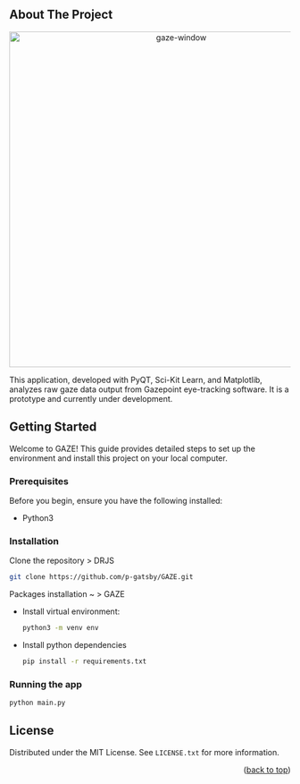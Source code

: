 <a name="readme-top"></a>

<!-- ABOUT THE PROJECT -->

## About The Project

<div align="center"> 

<img width="600" alt="gaze-window" src="https://github.com/p-gatsby/GAZE/assets/106583795/c5671cd4-c368-4f07-b3e8-a55dc9cd508d">
</div>

This application, developed with PyQT, Sci-Kit Learn, and Matplotlib, analyzes raw gaze data output from Gazepoint eye-tracking software. It is a prototype and currently under development.<!-- GETTING STARTED -->
## Getting Started

Welcome to GAZE! This guide provides detailed steps to set up the environment and install this project on your local computer.

### Prerequisites

Before you begin, ensure you have the following installed:

- Python3

### Installation

Clone the repository > DRJS

  ```bash
  git clone https://github.com/p-gatsby/GAZE.git
  ```

Packages installation ~ > GAZE

- Install virtual environment:

  ```sh
  python3 -m venv env
  ```
  
- Install python dependencies
  ```sh
  pip install -r requirements.txt
  ```

### Running the app
  
  ```sh
  python main.py
  ```

<!-- LICENSE -->

## License

Distributed under the MIT License. See `LICENSE.txt` for more information.

<p align="right">(<a href="#readme-top">back to top</a>)</p>
